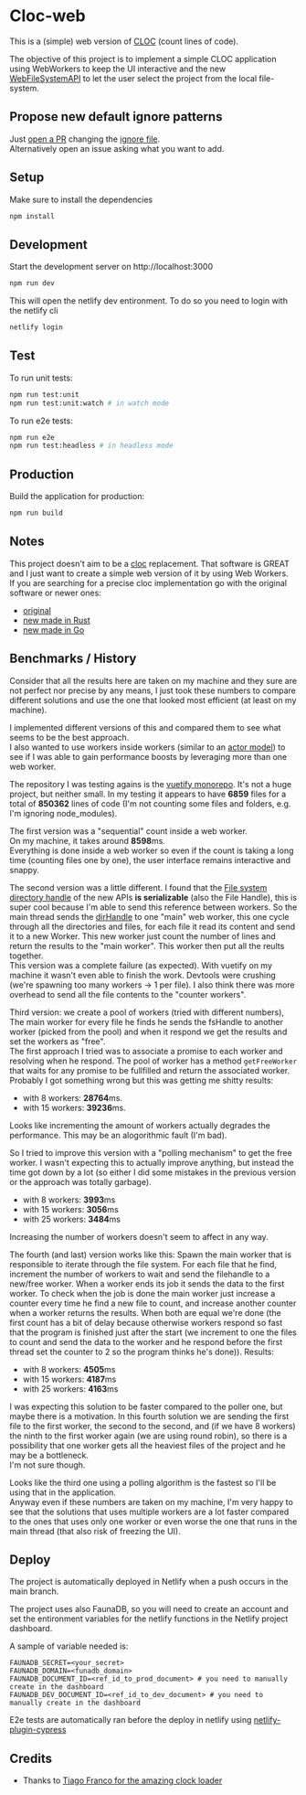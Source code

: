 # Cloc-web

This is a (simple) web version of [CLOC](https://en.wikipedia.org/wiki/Source_lines_of_code) (count lines of code).

The objective of this project is to implement a simple CLOC application using
WebWorkers to keep the UI interactive and the new
[WebFileSystemAPI](https://developer.mozilla.org/en-US/docs/Web/API/File_System_Access_API)
to let the user select the project from the local file-system.

## Propose new default ignore patterns

Just [open a PR](https://github.com/albertodeago/cloc-web/pulls) changing the [ignore file](https://github.com/albertodeago/cloc-web/blob/main/src/cloc/ignoreList.ts).  
Alternatively open an issue asking what you want to add.

## Setup

Make sure to install the dependencies

```bash
npm install
```

## Development

Start the development server on http://localhost:3000

```bash
npm run dev
```

This will open the netlify dev entironment. To do so you need to login with the netlify cli

```bash
netlify login
```

## Test

To run unit tests:

```bash
npm run test:unit
npm run test:unit:watch # in watch mode
```

To run e2e tests:

```bash
npm run e2e
npm run test:headless # in headless mode
```

## Production

Build the application for production:

```bash
npm run build
```

## Notes

This project doesn't aim to be a [cloc](https://github.com/AlDanial/cloc) replacement.
That software is GREAT and I just want to create a simple web version of it by
using Web Workers.  
If you are searching for a precise cloc implementation go with the original software
or newer ones:

- [original](https://github.com/AlDanial/cloc)
- [new made in Rust](https://github.com/XAMPPRocky/tokei)
- [new made in Go](https://github.com/boyter/scc)

## Benchmarks / History

Consider that all the results here are taken on my machine and they sure are not
perfect nor precise by any means, I just took these numbers to compare different
solutions and use the one that looked most efficient (at least on my machine).

I implemented different versions of this and compared them to see what seems to
be the best approach.  
I also wanted to use workers inside workers (similar to an
[actor model](https://en.wikipedia.org/wiki/Actor_model)) to see if I was able
to gain performance boosts by leveraging more than one web worker.

The repository I was testing agains is the [vuetify monorepo](https://github.com/vuetifyjs/vuetify).
It's not a huge project, but neither small. In my testing it appears to have
**6859** files for a total of **850362** lines of code (I'm not counting
some files and folders, e.g. I'm ignoring node_modules).

The first version was a "sequential" count inside a web worker.  
On my machine, it takes around **8598**ms.  
Everything is done inside a web worker so even if the count is taking a long time
(counting files one by one), the user interface remains interactive and snappy.

The second version was a little different. I found that the [File system directory handle](https://developer.mozilla.org/en-US/docs/Web/API/FileSystemDirectoryHandle) of
the new APIs **is serializable** (also the File Handle), this is super cool because
I'm able to send this reference between workers.
So the main thread sends the
[dirHandle](https://developer.mozilla.org/en-US/docs/Web/API/FileSystemDirectoryHandle)
to one "main" web worker, this one cycle through all the directories and files,
for each file it read its content and send it to a new Worker. This new worker
just count the number of lines and return the results to the "main worker".
This worker then put all the reults together.  
This version was a complete failure (as expected). With vuetify on my machine it wasn't even able to finish the work.
Devtools were crushing (we're spawning too many workers -> 1 per file).
I also think there was more overhead to send all the file contents to the
"counter workers".

Third version: we create a pool of workers (tried with different numbers),
The main worker for every file he finds he sends the fsHandle to another worker
(picked from the pool) and when it respond we get the results and set the
workers as "free".  
The first approach I tried was to associate a promise to each worker and resolving
when he respond. The pool of worker has a method `getFreeWorker` that waits for
any promise to be fullfilled and return the associated worker.  
Probably I got something wrong but this was getting me shitty results:

- with 8 workers: **28764**ms.
- with 15 workers: **39236**ms.

Looks like incrementing the amount of workers actually degrades the performance.
This may be an alogorithmic fault (I'm bad).

So I tried to improve this version with a "polling mechanism" to get the free worker.
I wasn't expecting this to actually improve anything, but instead the time got down by
a lot (so either I did some mistakes in the previous version or the approach was
totally garbage).

- with 8 workers: **3993**ms
- with 15 workers: **3056**ms
- with 25 workers: **3484**ms

Increasing the number of workers doesn't seem to affect in any way.

The fourth (and last) version works like this:
Spawn the main worker that is responsible to iterate through the file system.
For each file that he find, increment the number of workers to wait and send
the filehandle to a new/free worker.
When a worker ends its job it sends the data to the first worker.
To check when the job is done the main worker just increase a counter every
time he find a new file to count, and increase another counter when a worker
returns the results.
When both are equal we're done (the first count has a bit of delay because
otherwise workers respond so fast that the program is finished just after
the start (we increment to one the files to count and send the data to the
worker and he respond before the first thread set the counter to 2 so the
program thinks he's done)).
Results:

- with 8 workers: **4505**ms
- with 15 workers: **4187**ms
- with 25 workers: **4163**ms

I was expecting this solution to be faster compared to the poller one, but maybe
there is a motivation. In this fourth solution we are sending the first file to
the first worker, the second to the second, and (if we have 8 workers) the ninth
to the first worker again (we are using round robin), so there is a possibility
that one worker gets all the heaviest files of the project and he may be a
bottleneck.  
I'm not sure though.

Looks like the third one using a polling algorithm is the fastest so I'll be
using that in the application.  
Anyway even if these numbers are taken on my machine, I'm very happy to see
that the solutions that uses multiple workers are a lot faster compared to the
ones that uses only one worker or even worse the one that runs in the main thread
(that also risk of freezing the UI).

## Deploy

The project is automatically deployed in Netlify when a push occurs in the main branch.

The project uses also FaunaDB, so you will need to create an account and set the
entironment variables for the netlify functions in the Netlify project dashboard.

A sample of variable needed is:

```
FAUNADB_SECRET=<your_secret>
FAUNADB_DOMAIN=<funadb_domain>
FAUNADB_DOCUMENT_ID=<ref_id_to_prod_document> # you need to manually create in the dashboard
FAUNADB_DEV_DOCUMENT_ID=<ref_id_to_dev_document> # you need to manually create in the dashboard
```

E2e tests are automatically ran before the deploy in netlify using [netlify-plugin-cypress](https://github.com/cypress-io/netlify-plugin-cypress)

## Credits

- Thanks to [Tiago Franco for the amazing clock loader](https://codepen.io/tiagofranco/pen/mKeyt)
